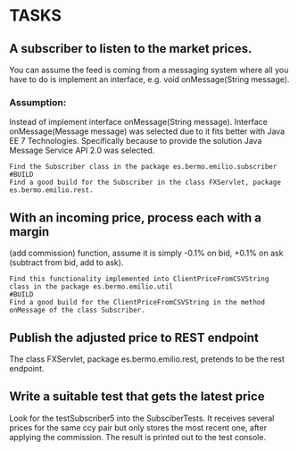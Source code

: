 # TASKS
## A subscriber to listen to the market prices. 
You can assume the feed is coming from a messaging system where all you have to do is implement an interface, e.g. void onMessage(String message).
### Assumption:
Instead of implement interface onMessage(String message). Interface onMessage(Message message) was selected due to it fits better with Java EE 7 Technologies. Specifically because to provide the solution Java Message Service API 2.0 was selected. 
```
Find the Subscriber class in the package es.bermo.emilio.subscriber 
#BUILD
Find a good build for the Subscriber in the class FXServlet, package es.bermo.emilio.rest.
```
## With an incoming price, process each with a margin 
(add commission) function, assume it is simply  -0.1% on bid, +0.1% on ask (subtract from bid, add to ask).
```
Find this functionality implemented into ClientPriceFromCSVString class in the package es.bermo.emilio.util 
#BUILD
Find a good build for the ClientPriceFromCSVString in the method onMessage of the class Subscriber.
```
## Publish the adjusted price to REST endpoint
The class FXServlet, package es.bermo.emilio.rest, pretends to be the rest endpoint. 
## Write a suitable test that gets the latest price
Look for the testSubscriber5 into the SubsciberTests. It receives several prices for the same ccy pair but only stores the most recent one, after applying the commission. The result is printed out to the test console.
